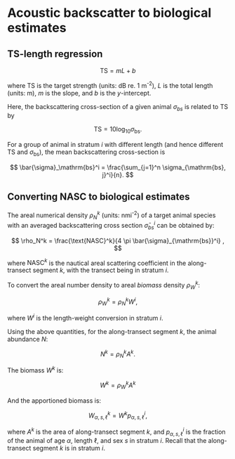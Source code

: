 # Acoustic backscatter to biological estimates


## TS-length regression

$$
\text{TS} = mL + b
$$

where $\text{TS}$ is the target strength (units: dB re. 1 m<sup>-2</sup>), $L$ is the total length (units: m), $m$ is the slope, and $b$ is the <i>y</i>-intercept.

Here, the backscattering cross-section of a given animal $\sigma_{bs}$ is related to $\text{TS}$ by

$$
\text{TS} = 10 \log_{10} \sigma_\mathrm{bs}.
$$

For a group of animal in stratum $i$ with different length (and hence different $\text{TS}$ and $\sigma_\mathrm{bs}$), the mean backscattering cross-section is

$$
\bar{\sigma}_\mathrm{bs}^i = \frac{\sum_{j=1}^n \sigma_{\mathrm{bs}, j}^i}{n}.
$$

<!-- ## Imputation

Let $\hat{i}$ represents the expected strata, $\hat{i}_{\mathrm{miss}} = i$, and $ \hat{i}$ which represents values of $i$ missing from $\hat{i}$

$$
\bar{\sigma}_{\mathrm{bs}}^{i} = \begin{cases}
    \bar{\sigma}_{\mathrm{bs}}^{i+1} & \text{if } i = \hat{i}_{\mathrm{min}}  \text{ and } i + 1 \in \hat{i} \\
    \bar{\sigma}_{\mathrm{bs}}^{i-1} & \text{if } i = \hat{i}_{\mathrm{max}}  \text{ and } i + 1 \in \hat{i} \\
    \frac{1}{2}(\bar{\sigma}_{\mathrm{bs}}^{i-1} + \bar{\sigma}_{\mathrm{bs}}^{i+1}) & \text{if } i \in \hat{i}_{\mathrm{miss}} \text{ and } (i-1, i+1) \subseteq \hat{i} \\
    \bar{\sigma}_{\mathrm{bs}}^{i} & \text{if } i \in \hat{i} 
\end{cases}
$$ -->


## Converting NASC to biological estimates

The areal numerical density $\rho_N^k$ (units: nmi<sup>-2</sup>) of a target animal species with an averaged backscattering cross section $\bar{\sigma}^i_{bs}$ can be obtained by:

$$
\rho_N^k = \frac{\text{NASC}^k}{4 \pi \bar{\sigma}_{\mathrm{bs}}^i} ,
$$

where $\text{NASC}^k$ is the nautical areal scattering coefficient in the along-transect segment $k$, with the transect being in stratum $i$.

To convert the areal number density to areal _biomass_ density $\rho_W^k$: 

$$
\rho_W^k = \rho_N^k W^i ,
$$

where $W^i$ is the length-weight conversion in stratum $i$.

Using the above quantities, for the along-transect segment $k$, the animal abundance $N$:

$$
N^k = \rho_N^k A^k . 
$$

The biomass $W^k$ is:

$$
W^k = \rho_W^k A^k
$$

And the apportioned biomass is:

$$
W_{\alpha, s, \ell}^k = W^k p_{\alpha, s, \ell}^i ,
$$

where $A^k$ is the area of along-transect segment $k$, and $p^i_{\alpha, s, \ell}$ is the fraction of the animal of age $\alpha$, length $\ell$, and sex $s$ in stratum $i$. Recall that the along-transect segment $k$ is in stratum $i$.
